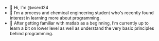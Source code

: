 - 👋 Hi, I’m @vserd24
- 👀 I’m a process and chemical engineering student who's recently found interest in learning more about programming. 
- 🌱 After getting familiar with matlab as a beginning, I’m currently up to learn a bit on lower level as well as understand the very basic principles behind programming.

<!---
vserd24/vserd24 is a ✨ special ✨ repository because its `README.md` (this file) appears on your GitHub profile.
You can click the Preview link to take a look at your changes.
--->
